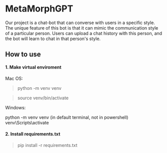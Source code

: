 # MetaMorphGPT
Our project is a chat-bot that can converse with users in a specific style. The unique feature of this bot is that it can mimic the communication style of a particular person. Users can upload a chat history with this person, and the bot will learn to chat in that person's style.



## How to use

#### 1. Make virtual enviroment

Mac OS:

> python -m venv venv

> source venv/bin/activate

Windows:

python -m venv venv
(in default terminal, not in powershell)
venv\Scripts\activate

#### 2. Install requirements.txt

> pip install -r requirements.txt